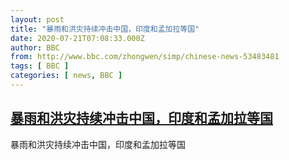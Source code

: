 ```yaml
---
layout: post
title: "暴雨和洪灾持续冲击中国，印度和孟加拉等国"
date: 2020-07-21T07:08:33.000Z
author: BBC
from: http://www.bbc.com/zhongwen/simp/chinese-news-53483481
tags: [ BBC ]
categories: [ news, BBC ]
---
```

<!--1595315313000-->
[暴雨和洪灾持续冲击中国，印度和孟加拉等国](http://www.bbc.com/zhongwen/simp/chinese-news-53483481)
------

<div>
暴雨和洪灾持续冲击中国，印度和孟加拉等国
</div>
